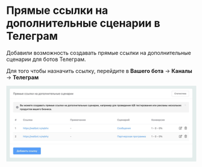 # Прямые ссылки на дополнительные сценарии в Телеграм

Добавили возможность создавать прямые ссылки на дополнительные сценарии для ботов Телеграм.&#x20;

Для того чтобы назначить ссылку, перейдите в **Вашего бота** → **Каналы** → **Телеграм**

![](../../.gitbook/assets/0bkhLxSun8I.jpg)

